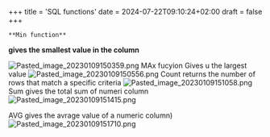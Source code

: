 +++
title = 'SQL functions'
date = 2024-07-22T09:10:24+02:00
draft = false
+++

    **Min function** 
**gives the smallest value in the column** 

![Pasted_image_20230109150359.png](/Notes/Pasted_image_20230109150359.png)
MAx fucyion 
Gives u the largest value 
![Pasted_image_20230109150556.png](/Notes/Pasted_image_20230109150556.png)
Count 
returns the number of rows that  match a specific criteria 
![Pasted_image_20230109151058.png](/Notes/Pasted_image_20230109151058.png)
Sum 
gives the total sum of numeri column 
![Pasted_image_20230109151415.png](/Notes/Pasted_image_20230109151415.png)

AVG
gives the avrage value of a numeric column)
![Pasted_image_20230109151710.png](/Notes/Pasted_image_20230109151710.png)